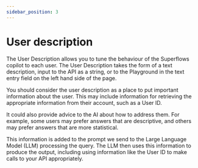 ```yaml
---
sidebar_position: 3
---
```


# User description

The User Description allows you to tune the behaviour of the Superflows copilot to each user. The User Description takes the form of a text description, input to the API as a string, or to the Playground in the text entry field on the left hand side of the page.

You should consider the user description as a place to put important information about the user. This may include information for retrieving the appropriate information from their account, such as a User ID. 

It could also provide advice to the AI about how to address them. For example, some users may prefer answers that are descriptive, and others may prefer answers that are more statistical. 

This information is added to the prompt we send to the Large Language Model (LLM) processing the query. The LLM then uses this information to produce the output, including using information like the User ID to make calls to your API appropriately. 